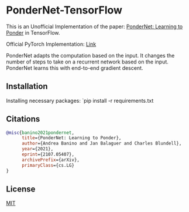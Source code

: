 # PonderNet-TensorFlow

This is an Unofficial Implementation of the paper: [PonderNet: Learning to Ponder](https://arxiv.org/abs/2107.05407) in TensorFlow.

Official PyTorch Implementation: [Link](https://nn.labml.ai/adaptive_computation/ponder_net/index.html)

PonderNet adapts the computation based on the input. It changes the number of steps to take on a recurrent network based on the input. PonderNet learns this with end-to-end gradient descent.

## Installation
Installing necessary packages: `pip install -r requirements.txt

## Citations
```bibtex
@misc{banino2021pondernet,
      title={PonderNet: Learning to Ponder}, 
      author={Andrea Banino and Jan Balaguer and Charles Blundell},
      year={2021},
      eprint={2107.05407},
      archivePrefix={arXiv},
      primaryClass={cs.LG}
}
```

## License

[MIT](https://github.com/EMalagoli92/PonderNet-TensorFlow/blob/main/LICENSE)
